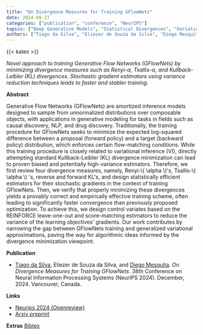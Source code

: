 ```yaml
---
title: "On Divergence Measures for Training GFlowNets"
date: 2024-09-27
categories: ["publication", "conference", "NeurIPS"]
topics: ["Deep Generative Models", "Statistical Divergences", "Variational Inference", "Generative Flow Networks"]
authors: ["Tiago da Silva", "Eliezer de Souza da Silva", "Diego Mesquita"]
---
```

{{< katex >}}

*Novel approach to training Generative Flow Networks (GFlowNets) by minimizing divergence measures such as Renyi-$\alpha$, Tsallis-$\alpha$, and Kullback-Leibler (KL) divergences. Stochastic gradient estimators using variance reduction techniques leads to faster and stabler training.*
<!--more-->
**Abstract** 

Generative Flow Networks (GFlowNets) are amortized inference models designed to sample from unnormalized distributions over composable objects, with applications in generative modeling for tasks in fields such as causal discovery, NLP, and drug discovery. Traditionally, the training procedure for GFlowNets seeks to minimize the expected log-squared difference between a proposal (forward policy) and a target (backward policy) distribution, which enforces certain flow-matching conditions. While this training procedure is closely related to variational inference (VI), directly attempting standard Kullback-Leibler (KL) divergence minimization can lead to proven biased and potentially high-variance estimators. Therefore, we first review four divergence measures, namely, Renyi-\\( \alpha \\)'s, Tsallis-\\( \alpha \\) 's, reverse and forward KL's, and design statistically efficient estimators for their stochastic gradients in the context of training GFlowNets. Then, we verify that properly minimizing these divergences yields a provably correct and empirically effective training scheme, often leading to significantly faster convergence than previously proposed optimization. To achieve this, we design control variates based on the REINFORCE leave-one-out and score-matching estimators to reduce the variance of the learning objectives' gradients. Our work contributes by narrowing the gap between GFlowNets training and generalized variational approximations, paving the way for algorithmic ideas informed by the divergence minimization viewpoint. 

**Publication**

* [Tiago da Silva](https://www.linkedin.com/in/tiagodasilvah/), Eliezer de Souza da Silva, and [Diego Mesquita](https://weakly-informative.github.io/). *On Divergence Measures for Training GFlowNets*. 38th Conference on Neural Information Processing Systems (NeurIPS 2024). December, 2024. Vancouver, Canada. 

**Links**
- [Neurips 2024 (Openreview)](https://openreview.net/forum?id=N5H4z0Pzvn)
- [Arxiv preprint](https://www.arxiv.org/abs/2410.09355)

**Extras**
[Bibtex](bibtex/bib.bib)

